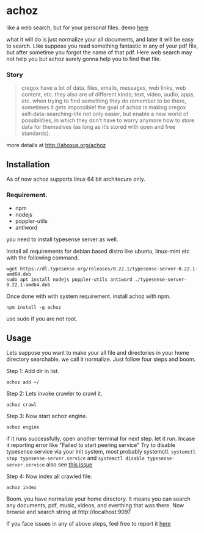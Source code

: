 # achoz

like a web search, but for your personal files. demo [here](https://achoz.ahoxus.org)

what it will do is just normalize your all documents, and later it will be easy to search. Like suppose you read something fantastic in any of your pdf file, but after sometime you forgot the name of that pdf. Here web search may not help you but achoz surely gonna help you to find that file. 

### Story 
> cregox have a lot of data. files, emails, messages, web links, web content, etc. they also are of different kinds; text, video, audio, apps, etc.
when trying to find something they do remember to be there, sometimes it gets impossible!
the goal of achoz is making cregox self-data-searching-life not only easier, but enable a new world of possibilities, in which they don’t have to worry anymore how to store data for themselves (as long as it’s stored with open and free standards).

more details at http://ahoxus.org/achoz

## Installation 

As of now achoz supports linux 64 bit architecure only.

### Requirement.
 * npm
 * nodejs 
 * poppler-utils
 * antiword

you need to install typesense server as well. 

Install all requirements for debian based distro like ubuntu, linux-mint etc with the following command.
```
wget https://dl.typesense.org/releases/0.22.1/typesense-server-0.22.1-amd64.deb
sudo apt install nodejs poppler-utils antiword ./typesense-server-0.22.1-amd64.deb
```

Once done with with system requirement. install achoz with npm. 

```
npm install -g achoz
```
use sudo if you are not root. 

## Usage 

Lets suppose you want to make your all file and directories in your home directory searchable. we call it normalize. Just follow four steps and boom. 


Step 1: Add dir in list. 

  `achoz add ~/`

Step 2: Lets invoke crawler to crawl it.

  `achoz crawl `

Step 3: Now start achoz engine. 

  `achoz engine `

  if it runs successfully, open another terminal for next step. let it run. Incase it reporting error like "Failed to start peering service" Try to disable typesense service via your init system, most probably systemctl. `systemctl stop typesense-server.service` and `systemctl disable typesense-server.service` 
  also see [this issue](https://github.com/kcubeterm/achoz/issues/28)

Step 4: Now index all crawled file. 

  `achoz index`

Boom. you have normalize your home directory. It means you can search any documents, pdf, music, videos, and everthing that was there. Now browse and search string at http://localhost:9097

If you face issues in any of above steps, feel free to report it [here](https://github.com/kcubeterm/achoz/issues)



